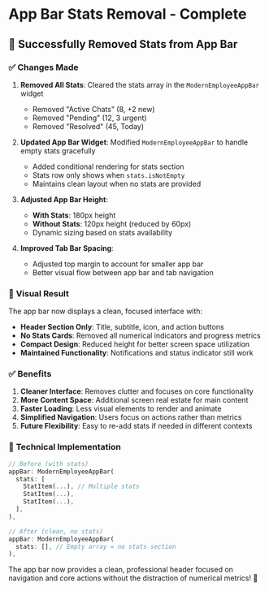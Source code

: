 # App Bar Stats Removal - Complete

## 🎯 **Successfully Removed Stats from App Bar**

### ✅ **Changes Made**

1. **Removed All Stats**: Cleared the stats array in the `ModernEmployeeAppBar` widget
   - Removed "Active Chats" (8, +2 new)
   - Removed "Pending" (12, 3 urgent) 
   - Removed "Resolved" (45, Today)

2. **Updated App Bar Widget**: Modified `ModernEmployeeAppBar` to handle empty stats gracefully
   - Added conditional rendering for stats section
   - Stats row only shows when `stats.isNotEmpty`
   - Maintains clean layout when no stats are provided

3. **Adjusted App Bar Height**: 
   - **With Stats**: 180px height
   - **Without Stats**: 120px height (reduced by 60px)
   - Dynamic sizing based on stats availability

4. **Improved Tab Bar Spacing**: 
   - Adjusted top margin to account for smaller app bar
   - Better visual flow between app bar and tab navigation

### 🎨 **Visual Result**

The app bar now displays a clean, focused interface with:
- **Header Section Only**: Title, subtitle, icon, and action buttons
- **No Stats Cards**: Removed all numerical indicators and progress metrics
- **Compact Design**: Reduced height for better screen space utilization
- **Maintained Functionality**: Notifications and status indicator still work

### ✅ **Benefits**

1. **Cleaner Interface**: Removes clutter and focuses on core functionality
2. **More Content Space**: Additional screen real estate for main content
3. **Faster Loading**: Less visual elements to render and animate
4. **Simplified Navigation**: Users focus on actions rather than metrics
5. **Future Flexibility**: Easy to re-add stats if needed in different contexts

### 🔧 **Technical Implementation**

```dart
// Before (with stats)
appBar: ModernEmployeeAppBar(
  stats: [
    StatItem(...), // Multiple stats
    StatItem(...),
    StatItem(...),
  ],
),

// After (clean, no stats)
appBar: ModernEmployeeAppBar(
  stats: [], // Empty array = no stats section
),
```

The app bar now provides a clean, professional header focused on navigation and core actions without the distraction of numerical metrics! 🚀
